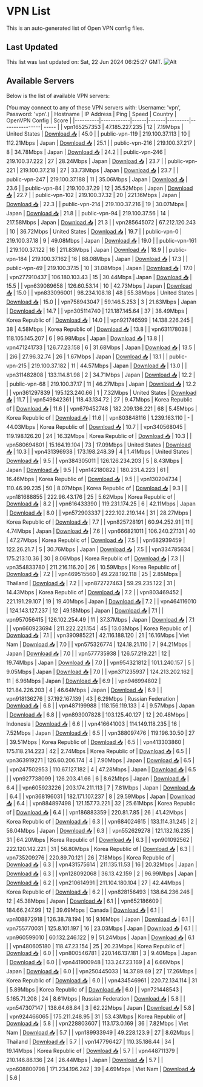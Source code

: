 # VPN List

This is an auto-generated list of Open VPN config files.

## Last Updated

This list was last updated on: Sat, 22 Jun 2024 06:25:27 GMT.
![Alt](https://repobeats.axiom.co/api/embed/186b98318ef1479477931607c1ad7d823f12451f.svg "Repobeats analytics image")

## Available Servers

Below is the list of available VPN servers:

(You may connect to any of these VPN servers with: Username: 'vpn', Password: 'vpn'.)
| Hostname | IP Address | Ping | Speed | Country | OpenVPN Config | Score |
|----------|------------|------|-------|---------|----------------| ----- |
| vpn165257353 | 47.185.227.235 | 12 | 7.19Mbps | United States | [Download 📥](./configs/server_0_US.ovpn) | 45.0 |
| public-vpn-119 | 219.100.37.113 | 10 | 112.21Mbps | Japan | [Download 📥](./configs/server_1_JP.ovpn) | 25.1 |
| public-vpn-216 | 219.100.37.217 | 8 | 34.78Mbps | Japan | [Download 📥](./configs/server_2_JP.ovpn) | 24.2 |
| public-vpn-246 | 219.100.37.222 | 27 | 28.24Mbps | Japan | [Download 📥](./configs/server_3_JP.ovpn) | 23.7 |
| public-vpn-221 | 219.100.37.218 | 27 | 33.73Mbps | Japan | [Download 📥](./configs/server_4_JP.ovpn) | 23.7 |
| public-vpn-247 | 219.100.37.188 | 11 | 35.06Mbps | Japan | [Download 📥](./configs/server_5_JP.ovpn) | 23.6 |
| public-vpn-84 | 219.100.37.29 | 12 | 35.52Mbps | Japan | [Download 📥](./configs/server_6_JP.ovpn) | 22.7 |
| public-vpn-102 | 219.100.37.32 | 20 | 221.16Mbps | Japan | [Download 📥](./configs/server_7_JP.ovpn) | 22.3 |
| public-vpn-214 | 219.100.37.216 | 19 | 30.07Mbps | Japan | [Download 📥](./configs/server_8_JP.ovpn) | 21.8 |
| public-vpn-94 | 219.100.37.56 | 14 | 217.58Mbps | Japan | [Download 📥](./configs/server_9_JP.ovpn) | 21.3 |
| vpn285645072 | 67.212.120.243 | 10 | 36.72Mbps | United States | [Download 📥](./configs/server_10_US.ovpn) | 19.7 |
| public-vpn-0 | 219.100.37.18 | 9 | 49.08Mbps | Japan | [Download 📥](./configs/server_11_JP.ovpn) | 19.0 |
| public-vpn-161 | 219.100.37.122 | 16 | 211.83Mbps | Japan | [Download 📥](./configs/server_12_JP.ovpn) | 18.9 |
| public-vpn-184 | 219.100.37.162 | 16 | 88.08Mbps | Japan | [Download 📥](./configs/server_13_JP.ovpn) | 17.3 |
| public-vpn-49 | 219.100.37.15 | 10 | 31.08Mbps | Japan | [Download 📥](./configs/server_14_JP.ovpn) | 17.0 |
| vpn277910437 | 106.180.103.43 | 15 | 30.44Mbps | Japan | [Download 📥](./configs/server_15_JP.ovpn) | 15.5 |
| vpn639089658 | 126.60.53.14 | 10 | 42.73Mbps | Japan | [Download 📥](./configs/server_16_JP.ovpn) | 15.0 |
| vpn833096001 | 98.234.108.18 | 48 | 55.38Mbps | United States | [Download 📥](./configs/server_17_US.ovpn) | 15.0 |
| vpn758943047 | 59.146.5.253 | 3 | 21.63Mbps | Japan | [Download 📥](./configs/server_18_JP.ovpn) | 14.7 |
| vpn305114740 | 121.187.145.64 | 37 | 38.49Mbps | Korea Republic of | [Download 📥](./configs/server_19_KR.ovpn) | 14.0 |
| vpn921746599 | 14.138.226.245 | 38 | 4.58Mbps | Korea Republic of | [Download 📥](./configs/server_20_KR.ovpn) | 13.8 |
| vpn631178038 | 118.105.145.207 | 6 | 96.98Mbps | Japan | [Download 📥](./configs/server_21_JP.ovpn) | 13.8 |
| vpn471241733 | 126.77.23.158 | 6 | 31.68Mbps | Japan | [Download 📥](./configs/server_22_JP.ovpn) | 13.5 |
| 2i6 | 27.96.32.74 | 26 | 1.67Mbps | Japan | [Download 📥](./configs/server_23_JP.ovpn) | 13.1 |
| public-vpn-215 | 219.100.37.182 | 11 | 44.57Mbps | Japan | [Download 📥](./configs/server_24_JP.ovpn) | 13.0 |
| vpn311482808 | 133.114.81.98 | 2 | 34.71Mbps | Japan | [Download 📥](./configs/server_25_JP.ovpn) | 12.2 |
| public-vpn-68 | 219.100.37.17 | 11 | 46.27Mbps | Japan | [Download 📥](./configs/server_26_JP.ovpn) | 12.2 |
| vpn361297839 | 195.123.240.66 | 1 | 7.32Mbps | United States | [Download 📥](./configs/server_27_US.ovpn) | 11.7 |
| vpn549842361 | 118.43.134.72 | 27 | 9.47Mbps | Korea Republic of | [Download 📥](./configs/server_28_KR.ovpn) | 11.6 |
| vpn679452748 | 182.209.136.221 | 68 | 5.45Mbps | Korea Republic of | [Download 📥](./configs/server_29_KR.ovpn) | 11.6 |
| vpn803848116 | 1.239.163.110 | - | 44.03Mbps | Korea Republic of | [Download 📥](./configs/server_30_KR.ovpn) | 10.7 |
| vpn340568045 | 119.198.126.20 | 24 | 16.32Mbps | Korea Republic of | [Download 📥](./configs/server_31_KR.ovpn) | 10.3 |
| vpn580694801 | 15.164.19.104 | 73 | 17.09Mbps | United States | [Download 📥](./configs/server_32_US.ovpn) | 10.3 |
| vpn431396938 | 173.198.248.39 | 4 | 1.41Mbps | United States | [Download 📥](./configs/server_33_US.ovpn) | 9.5 |
| vpn384305011 | 126.126.234.203 | 5 | 8.43Mbps | Japan | [Download 📥](./configs/server_34_JP.ovpn) | 9.5 |
| vpn142180822 | 180.231.4.223 | 61 | 16.46Mbps | Korea Republic of | [Download 📥](./configs/server_35_KR.ovpn) | 9.5 |
| vpn130204734 | 110.46.99.235 | 50 | 8.07Mbps | Korea Republic of | [Download 📥](./configs/server_36_KR.ovpn) | 9.3 |
| vpn181688855 | 222.96.43.176 | 25 | 5.62Mbps | Korea Republic of | [Download 📥](./configs/server_37_KR.ovpn) | 8.2 |
| vpn616433390 | 119.231.174.25 | 6 | 42.11Mbps | Japan | [Download 📥](./configs/server_38_JP.ovpn) | 8.0 |
| vpn572903337 | 222.102.219.144 | 31 | 28.27Mbps | Korea Republic of | [Download 📥](./configs/server_39_KR.ovpn) | 7.7 |
| vpn825728191 | 60.94.252.91 | 11 | 4.74Mbps | Japan | [Download 📥](./configs/server_40_JP.ovpn) | 7.6 |
| vpn666821011 | 106.240.27.131 | 40 | 47.27Mbps | Korea Republic of | [Download 📥](./configs/server_41_KR.ovpn) | 7.5 |
| vpn682939459 | 122.26.21.7 | 5 | 30.76Mbps | Japan | [Download 📥](./configs/server_42_JP.ovpn) | 7.5 |
| vpn334785634 | 175.213.10.36 | 30 | 8.06Mbps | Korea Republic of | [Download 📥](./configs/server_43_KR.ovpn) | 7.3 |
| vpn354833780 | 211.216.116.20 | 26 | 10.59Mbps | Korea Republic of | [Download 📥](./configs/server_44_KR.ovpn) | 7.2 |
| vpn469515560 | 49.228.192.118 | 25 | 2.85Mbps | Thailand | [Download 📥](./configs/server_45_TH.ovpn) | 7.2 |
| vpn872727463 | 59.29.235.122 | 31 | 14.43Mbps | Korea Republic of | [Download 📥](./configs/server_46_KR.ovpn) | 7.2 |
| vpn803469452 | 221.191.29.107 | 19 | 19.40Mbps | Japan | [Download 📥](./configs/server_47_JP.ovpn) | 7.2 |
| vpn464116010 | 124.143.127.237 | 12 | 49.18Mbps | Japan | [Download 📥](./configs/server_48_JP.ovpn) | 7.1 |
| vpn957056415 | 126.102.254.49 | 11 | 37.37Mbps | Japan | [Download 📥](./configs/server_49_JP.ovpn) | 7.1 |
| vpn660923694 | 211.222.221.154 | 45 | 13.03Mbps | Korea Republic of | [Download 📥](./configs/server_50_KR.ovpn) | 7.1 |
| vpn390985221 | 42.116.188.120 | 21 | 16.16Mbps | Viet Nam | [Download 📥](./configs/server_51_VN.ovpn) | 7.0 |
| vpn575326774 | 124.18.21.110 | 7 | 94.21Mbps | Japan | [Download 📥](./configs/server_52_JP.ovpn) | 7.0 |
| vpn577735938 | 126.57.219.221 | 12 | 19.74Mbps | Japan | [Download 📥](./configs/server_53_JP.ovpn) | 7.0 |
| vpn954321812 | 101.1.240.157 | 5 | 9.05Mbps | Japan | [Download 📥](./configs/server_54_JP.ovpn) | 7.0 |
| vpn371235937 | 124.213.202.162 | 11 | 6.96Mbps | Japan | [Download 📥](./configs/server_55_JP.ovpn) | 6.9 |
| vpn946994802 | 121.84.226.203 | 4 | 46.64Mbps | Japan | [Download 📥](./configs/server_56_JP.ovpn) | 6.9 |
| vpn918136276 | 37.192.167.139 | 43 | 6.29Mbps | Russian Federation | [Download 📥](./configs/server_57_RU.ovpn) | 6.8 |
| vpn487199988 | 118.156.119.133 | 4 | 9.57Mbps | Japan | [Download 📥](./configs/server_58_JP.ovpn) | 6.8 |
| vpn893007828 | 103.125.40.127 | 12 | 20.48Mbps | Indonesia | [Download 📥](./configs/server_59_ID.ovpn) | 6.6 |
| vpn416641003 | 114.149.118.235 | 16 | 7.52Mbps | Japan | [Download 📥](./configs/server_60_JP.ovpn) | 6.5 |
| vpn388097476 | 119.196.30.50 | 27 | 39.51Mbps | Korea Republic of | [Download 📥](./configs/server_61_KR.ovpn) | 6.5 |
| vpn413303860 | 175.118.214.223 | 42 | 2.74Mbps | Korea Republic of | [Download 📥](./configs/server_62_KR.ovpn) | 6.5 |
| vpn363919271 | 126.60.206.174 | 4 | 7.90Mbps | Japan | [Download 📥](./configs/server_63_JP.ovpn) | 6.5 |
| vpn247502953 | 110.67.127.182 | 4 | 47.28Mbps | Japan | [Download 📥](./configs/server_64_JP.ovpn) | 6.5 |
| vpn927738099 | 126.203.41.66 | 6 | 8.62Mbps | Japan | [Download 📥](./configs/server_65_JP.ovpn) | 6.4 |
| vpn605923226 | 203.174.211.113 | 7 | 7.81Mbps | Japan | [Download 📥](./configs/server_66_JP.ovpn) | 6.4 |
| vpn368196031 | 182.171.107.237 | 8 | 29.59Mbps | Japan | [Download 📥](./configs/server_67_JP.ovpn) | 6.4 |
| vpn884897498 | 121.157.73.221 | 32 | 25.61Mbps | Korea Republic of | [Download 📥](./configs/server_68_KR.ovpn) | 6.4 |
| vpn186883359 | 220.81.7.85 | 26 | 41.42Mbps | Korea Republic of | [Download 📥](./configs/server_69_KR.ovpn) | 6.3 |
| vpn684024615 | 133.114.31.245 | 2 | 56.04Mbps | Japan | [Download 📥](./configs/server_70_JP.ovpn) | 6.3 |
| vpn552629278 | 121.132.16.235 | 31 | 64.20Mbps | Korea Republic of | [Download 📥](./configs/server_71_KR.ovpn) | 6.3 |
| vpn901092562 | 222.120.142.221 | 31 | 56.80Mbps | Korea Republic of | [Download 📥](./configs/server_72_KR.ovpn) | 6.3 |
| vpn735209276 | 220.89.70.121 | 26 | 7.18Mbps | Korea Republic of | [Download 📥](./configs/server_73_KR.ovpn) | 6.3 |
| vpn431575614 | 211.135.11.53 | 16 | 20.32Mbps | Japan | [Download 📥](./configs/server_74_JP.ovpn) | 6.3 |
| vpn128092068 | 36.13.42.159 | 2 | 96.99Mbps | Japan | [Download 📥](./configs/server_75_JP.ovpn) | 6.2 |
| vpn210614991 | 211.104.180.104 | 27 | 42.44Mbps | Korea Republic of | [Download 📥](./configs/server_76_KR.ovpn) | 6.2 |
| vpn828156493 | 138.64.236.246 | 12 | 45.38Mbps | Japan | [Download 📥](./configs/server_77_JP.ovpn) | 6.1 |
| vpn652186609 | 184.66.247.99 | 12 | 39.69Mbps | Canada | [Download 📥](./configs/server_78_CA.ovpn) | 6.1 |
| vpn108872918 | 126.38.78.194 | 16 | 9.16Mbps | Japan | [Download 📥](./configs/server_79_JP.ovpn) | 6.1 |
| vpn755770031 | 125.8.101.197 | 16 | 23.03Mbps | Japan | [Download 📥](./configs/server_80_JP.ovpn) | 6.1 |
| vpn960599010 | 60.132.246.122 | 9 | 51.24Mbps | Japan | [Download 📥](./configs/server_81_JP.ovpn) | 6.1 |
| vpn480605180 | 118.47.23.154 | 25 | 20.23Mbps | Korea Republic of | [Download 📥](./configs/server_82_KR.ovpn) | 6.0 |
| vpn800546781 | 220.146.137.181 | 3 | 9.40Mbps | Japan | [Download 📥](./configs/server_83_JP.ovpn) | 6.0 |
| vpn441900948 | 133.247.23.169 | 4 | 6.66Mbps | Japan | [Download 📥](./configs/server_84_JP.ovpn) | 6.0 |
| vpn250445033 | 14.37.89.69 | 27 | 17.26Mbps | Korea Republic of | [Download 📥](./configs/server_85_KR.ovpn) | 6.0 |
| vpn434546961 | 220.72.134.114 | 31 | 5.89Mbps | Korea Republic of | [Download 📥](./configs/server_86_KR.ovpn) | 6.0 |
| vpn721448543 | 5.165.71.208 | 24 | 8.61Mbps | Russian Federation | [Download 📥](./configs/server_87_RU.ovpn) | 5.8 |
| vpn547307147 | 138.64.68.84 | 3 | 62.22Mbps | Japan | [Download 📥](./configs/server_88_JP.ovpn) | 5.8 |
| vpn924466065 | 175.211.248.95 | 31 | 53.43Mbps | Korea Republic of | [Download 📥](./configs/server_89_KR.ovpn) | 5.8 |
| vpn228803607 | 113.173.0.169 | 36 | 7.82Mbps | Viet Nam | [Download 📥](./configs/server_90_VN.ovpn) | 5.7 |
| vpn189933949 | 49.228.123.9 | 27 | 8.62Mbps | Thailand | [Download 📥](./configs/server_91_TH.ovpn) | 5.7 |
| vpn147796427 | 110.35.186.44 | 34 | 19.14Mbps | Korea Republic of | [Download 📥](./configs/server_92_KR.ovpn) | 5.7 |
| vpn448711379 | 210.146.88.136 | 24 | 26.44Mbps | Japan | [Download 📥](./configs/server_93_JP.ovpn) | 5.7 |
| vpn608800798 | 171.234.196.242 | 39 | 4.69Mbps | Viet Nam | [Download 📥](./configs/server_94_VN.ovpn) | 5.6 |

